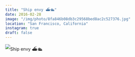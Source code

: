 ```yaml
---
title: "Ship envy ⛴🛳"
date: 2016-02-28
image: "/img/photo/8fa846b08db3c29568bed8ac2c527376.jpg"
location: "San Francisco, California"
instagram: true
draft: false
---
```


![Ship envy ⛴🛳](/img/photo/8fa846b08db3c29568bed8ac2c527376.jpg)
